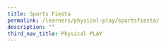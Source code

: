```yaml
---
title: Sports Fiesta
permalink: /learners/physical-play/sportsfiesta/
description: ""
third_nav_title: Physical PLAY
---
```

